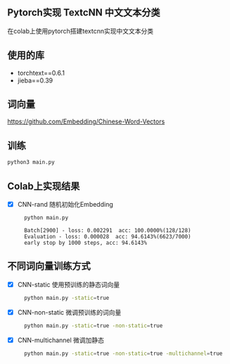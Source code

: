 ## Pytorch实现 TextcNN 中文文本分类
在colab上使用pytorch搭建textcnn实现中文文本分类

## 使用的库
* torchtext==0.6.1
* jieba==0.39

## 词向量
https://github.com/Embedding/Chinese-Word-Vectors<br>

## 训练
```bash
python3 main.py
```

## Colab上实现结果
- [x] CNN-rand 随机初始化Embedding
    ```bash
      python main.py
    ```
    >
        Batch[2900] - loss: 0.002291  acc: 100.0000%(128/128)
        Evaluation - loss: 0.000028  acc: 94.6143%(6623/7000)
        early stop by 1000 steps, acc: 94.6143%

## 不同词向量训练方式
- [x] CNN-static 使用预训练的静态词向量
    ```bash
      python main.py -static=true
    ```

- [x] CNN-non-static 微调预训练的词向量
    ```bash
      python main.py -static=true -non-static=true
    ```

- [x] CNN-multichannel 微调加静态
    ```bash
      python main.py -static=true -non-static=true -multichannel=true
    ```

